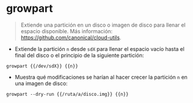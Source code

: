 # growpart

> Extiende una partición en un disco o imagen de disco para llenar el espacio disponible.
> Más información: <https://github.com/canonical/cloud-utils>.

- Extiende la partición `n` desde `sdX` para llenar el espacio vacío hasta el final del disco o el principio de la siguiente partición:

`growpart {{/dev/sdX}} {{n}}`

- Muestra qué modificaciones se harían al hacer crecer la partición `n` en una imagen de disco:

`growpart --dry-run {{/ruta/a/disco.img}} {{n}}`
